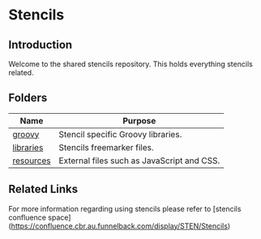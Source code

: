 Stencils
=================

## Introduction
Welcome to the shared stencils repository. This holds everything stencils related.

## Folders
 Name | Purpose 
 --- | --- 
 [groovy](/groovy) | Stencil specific Groovy libraries. 
 [libraries](/libraries) | Stencils freemarker files. 
 [resources](/resources) | External files such as JavaScript and CSS. 


## Related Links

For more information regarding using stencils please refer to [stencils confluence space] (https://confluence.cbr.au.funnelback.com/display/STEN/Stencils)
